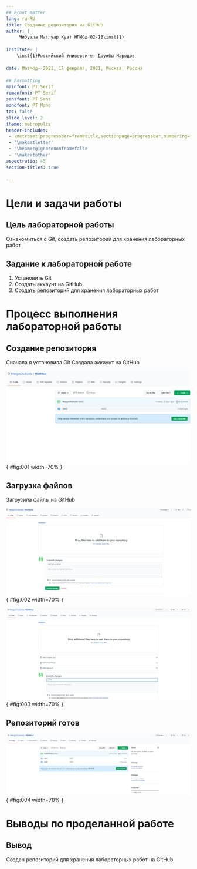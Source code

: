 ```yaml
---
## Front matter
lang: ru-RU
title: Создание репозитория на GitHub
author: |
	 Чибуэла Маглуар Куэт НПИбд-02-18\inst{1}

institute: |
	\inst{1}Российский Университет Дружбы Народов

date: МатМод--2021, 12 февраля, 2021, Москва, Россия

## Formatting
mainfont: PT Serif
romanfont: PT Serif
sansfont: PT Sans
monofont: PT Mono
toc: false
slide_level: 2
theme: metropolis
header-includes: 
 - \metroset{progressbar=frametitle,sectionpage=progressbar,numbering=fraction}
 - '\makeatletter'
 - '\beamer@ignorenonframefalse'
 - '\makeatother'
aspectratio: 43
section-titles: true

---
```


# Цели и задачи работы

## Цель лабораторной работы

Ознакомиться с Git, создать репозиторий для хранения лабораторных работ

## Задание к лабораторной работе

1. Установить Git
2. Создать аккаунт на GitHub
3. Создать репозиторий для хранения лабораторных работ

# Процесс выполнения лабораторной работы


## Создание репозитория
Сначала я установила Git
Создала аккаунт на GitHub
 
![Аккаунт на GitHub](image/01.png){ #fig:001 width=70% }

## Загрузка файлов
Загрузила файлы на GitHub

![Загрузка на GitHub](image/02.png){ #fig:002 width=70% }

![Загрузка на GitHub](image/03.png){ #fig:003 width=70% }

## Репозиторий готов

![Репозиторий](image/04.png){ #fig:004 width=70% }

# Выводы по проделанной работе

## Вывод

Создан репозиторий для хранения лабораторных работ на GitHub
